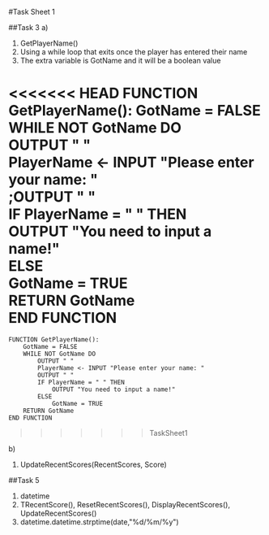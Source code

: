 #Task Sheet 1

##Task 3
a)
1. GetPlayerName()
2. Using a while loop that exits once the player has entered their name
3. The extra variable is GotName and it will be a boolean value

<<<<<<< HEAD
FUNCTION GetPlayerName():
    GotName = FALSE  
    WHILE NOT GotName DO  
		OUTPUT " "  
		PlayerName <- INPUT "Please enter your name: "  
		;OUTPUT " "  
		IF PlayerName = " " THEN  
			OUTPUT "You need to input a name!"  
		ELSE  
			GotName = TRUE  
    RETURN GotName  
END FUNCTION
=======
	FUNCTION GetPlayerName():
		GotName = FALSE  
		WHILE NOT GotName DO  
			OUTPUT " "  
			PlayerName <- INPUT "Please enter your name: "  
			OUTPUT " "  
			IF PlayerName = " " THEN  
				OUTPUT "You need to input a name!"  
			ELSE  
				GotName = TRUE  
		RETURN GotName  
	END FUNCTION
>>>>>>> TaskSheet1

b)
1. UpdateRecentScores(RecentScores, Score)

##Task 5
1. datetime
2. TRecentScore(), ResetRecentScores(), DisplayRecentScores(), UpdateRecentScores()
3. datetime.datetime.strptime(date,"%d/%m/%y")